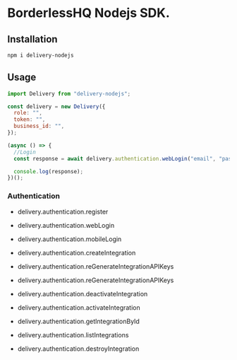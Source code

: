 # BorderlessHQ Nodejs SDK.

## Installation

```bash
npm i delivery-nodejs
```

## Usage

```js
import Delivery from "delivery-nodejs";

const delivery = new Delivery({
  role: "",
  token: "",
  business_id: "",
});

(async () => {
  //Login
  const response = await delivery.authentication.webLogin("email", "password");

  console.log(response);
})();
```

### Authentication

- delivery.authentication.register

- delivery.authentication.webLogin

- delivery.authentication.mobileLogin

- delivery.authentication.createIntegration

- delivery.authentication.reGenerateIntegrationAPIKeys

- delivery.authentication.reGenerateIntegrationAPIKeys

- delivery.authentication.deactivateIntegration

- delivery.authentication.activateIntegration

- delivery.authentication.getIntegrationById

- delivery.authentication.listIntegrations

- delivery.authentication.destroyIntegration
